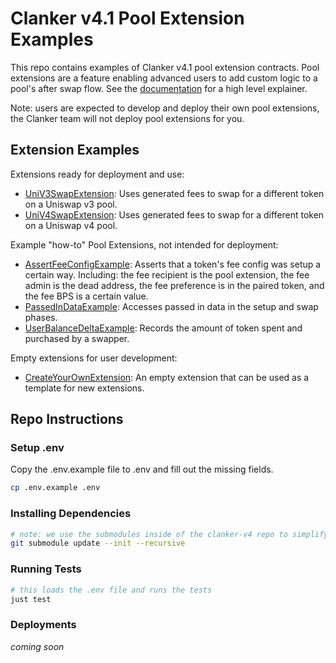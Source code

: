 # Clanker v4.1 Pool Extension Examples 

This repo contains examples of Clanker v4.1 pool extension contracts. Pool extensions are a feature enabling advanced users to add custom logic to a pool's after swap flow. See the [documentation](https://clanker.gitbook.io/clanker-documentation/references/core-contracts/v4/clankerhookv2/pool-extensions) for a high level explainer.

Note: users are expected to develop and deploy their own pool extensions, the Clanker team will not deploy pool extensions for you.

## Extension Examples

Extensions ready for deployment and use:
- [UniV3SwapExtension](src/for-use/UniV3SwapExtension.sol): Uses generated fees to swap for a different token on a Uniswap v3 pool.
- [UniV4SwapExtension](src/for-use/UniV4SwapExtension.sol): Uses generated fees to swap for a different token on a Uniswap v4 pool.

Example "how-to" Pool Extensions, not intended for deployment:
- [AssertFeeConfigExample](src/how-to-examples/AssertFeeConfigExample.sol): Asserts that a token's fee config was setup a certain way. Including: the fee recipient is the pool extension, the fee admin is the dead address, the fee preference is in the paired token, and the fee BPS is a certain value.
- [PassedInDataExample](src/how-to-examples/PassedInDataExample.sol): Accesses passed in data in the setup and swap phases.
- [UserBalanceDeltaExample](src/how-to-examples/UserBalanceDeltaExample.sol): Records the amount of token spent and purchased by a swapper.

Empty extensions for user development:
- [CreateYourOwnExtension](src/CreateYourOwnExtension.sol): An empty extension that can be used as a template for new extensions.

## Repo Instructions

### Setup .env 

Copy the .env.example file to .env and fill out the missing fields.

```bash
cp .env.example .env
```

### Installing Dependencies

```bash
# note: we use the submodules inside of the clanker-v4 repo to simplify the dependencies
git submodule update --init --recursive
```

### Running Tests

```bash
# this loads the .env file and runs the tests
just test
```

### Deployments

*coming soon*